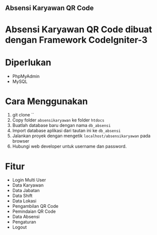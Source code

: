 ## Absensi Karyawan QR Code

# Absensi Karyawan QR Code dibuat dengan Framework CodeIgniter-3

# Diperlukan
- PhpMyAdmin
- MySQL

# Cara Menggunakan

1. git clone ``
2. Copy folder `absensikaryawan` ke folder `htdocs`
3. Buatlah database baru dengan nama `db_absensi`
4. Import database aplikasi dari tautan ini ke `db_absensi`
5. Jalankan proyek dengan mengetik `localhost/absensikaryawan` pada browser
6. Hubungi web developer untuk username dan password.

# Fitur

- Login Multi User
- Data Karyawan
- Data Jabatan
- Data Shift
- Data Lokasi
- Pengambilan QR Code
- Pemindaian QR Code
- Data Absensi
- Pengaturan
- Logout